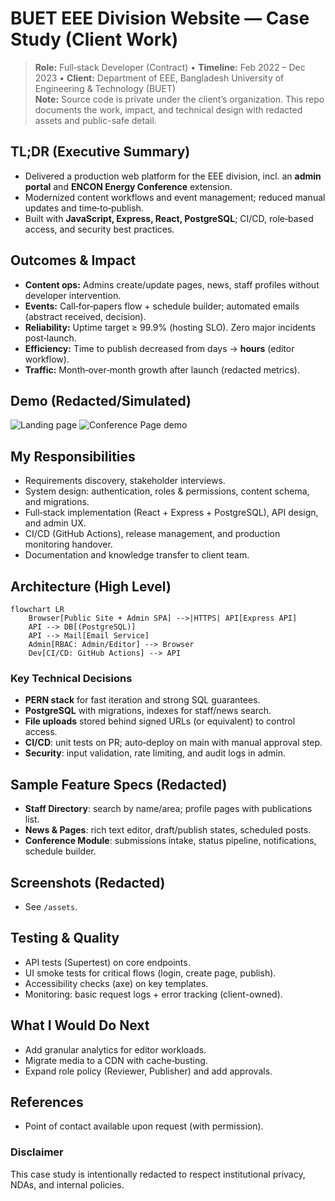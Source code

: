 # BUET EEE Division Website — Case Study (Client Work)

> **Role:** Full‑stack Developer (Contract) • **Timeline:** Feb 2022 – Dec 2023 • **Client:** Department of EEE, Bangladesh University of Engineering & Technology (BUET)  
> **Note:** Source code is private under the client’s organization. This repo documents the work, impact, and technical design with redacted assets and public-safe detail.

## TL;DR (Executive Summary)
- Delivered a production web platform for the EEE division, incl. an **admin portal** and **ENCON Energy Conference** extension.
- Modernized content workflows and event management; reduced manual updates and time‑to‑publish.
- Built with **JavaScript, Express, React, PostgreSQL**; CI/CD, role‑based access, and security best practices.

## Outcomes & Impact
- **Content ops:** Admins create/update pages, news, staff profiles without developer intervention.
- **Events:** Call‑for‑papers flow + schedule builder; automated emails (abstract received, decision).
- **Reliability:** Uptime target ≥ 99.9% (hosting SLO). Zero major incidents post‑launch.
- **Efficiency:** Time to publish decreased from days → **hours** (editor workflow).
- **Traffic:** Month‑over‑month growth after launch (redacted metrics).


## Demo (Redacted/Simulated)
![Landing page](./assets/landing-page.png)
![Conference Page demo](./assets/paper-upload.gif)


## My Responsibilities
- Requirements discovery, stakeholder interviews.
- System design: authentication, roles & permissions, content schema, and migrations.
- Full‑stack implementation (React + Express + PostgreSQL), API design, and admin UX.
- CI/CD (GitHub Actions), release management, and production monitoring handover.
- Documentation and knowledge transfer to client team.

## Architecture (High Level)
```mermaid
flowchart LR
    Browser[Public Site + Admin SPA] -->|HTTPS| API[Express API]
    API --> DB[(PostgreSQL)]
    API --> Mail[Email Service]
    Admin[RBAC: Admin/Editor] --> Browser
    Dev[CI/CD: GitHub Actions] --> API
```

### Key Technical Decisions
- **PERN stack** for fast iteration and strong SQL guarantees.
- **PostgreSQL** with migrations, indexes for staff/news search.
- **File uploads** stored behind signed URLs (or equivalent) to control access.
- **CI/CD**: unit tests on PR; auto‑deploy on main with manual approval step.
- **Security**: input validation, rate limiting, and audit logs in admin.

## Sample Feature Specs (Redacted)
- **Staff Directory**: search by name/area; profile pages with publications list.
- **News & Pages**: rich text editor, draft/publish states, scheduled posts.
- **Conference Module**: submissions intake, status pipeline, notifications, schedule builder.

## Screenshots (Redacted)
- See `/assets`.

## Testing & Quality
- API tests (Supertest) on core endpoints.
- UI smoke tests for critical flows (login, create page, publish).
- Accessibility checks (axe) on key templates.
- Monitoring: basic request logs + error tracking (client-owned).

## What I Would Do Next
- Add granular analytics for editor workloads.
- Migrate media to a CDN with cache‑busting.
- Expand role policy (Reviewer, Publisher) and add approvals.

## References
- Point of contact available upon request (with permission).


### Disclaimer
This case study is intentionally redacted to respect institutional privacy, NDAs, and internal policies.

